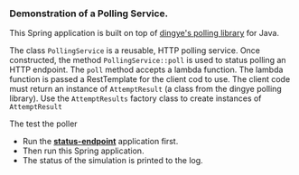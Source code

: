 ### Demonstration of a Polling Service.

This Spring application is built on top of 
[dingye's polling library](https://github.com/dyng/polling)  for Java.

The class `PollingService` is a reusable, HTTP polling service. Once constructed, the method 
`PollingService::poll` is used to status polling an HTTP endpoint. The `poll` method accepts a 
lambda function. The lambda function is passed a RestTemplate for the client cod to use.
The client code must return an instance of `AttemptResult` (a class from the dingye polling library).
Use the `AttemptResults` factory class to create instances of `AttemptResult`

The test the poller
* Run the [**status-endpoint**](https://github.com/ahoffer/status-endpoint) application first.
* Then run this Spring application.
* The status of the simulation is printed to the log.